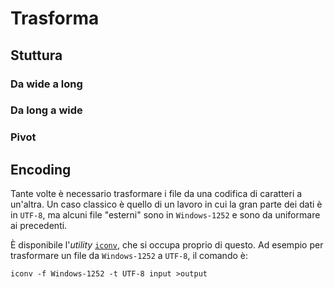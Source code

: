 # Trasforma

## Stuttura
### Da wide a long

### Da long a wide

### Pivot
## Encoding

Tante volte è necessario trasformare i file da una codifica di caratteri a un'altra. Un caso classico è quello di un lavoro in cui la gran parte dei dati è in `UTF-8`, ma alcuni file "esterni" sono in `Windows-1252` e sono da uniformare ai precedenti.

È disponibile l'*utility* [`iconv`](../utilities/index.md#iconv), che si occupa proprio di questo. Ad esempio per trasformare un file da `Windows-1252` a `UTF-8`, il comando è:

```
iconv -f Windows-1252 -t UTF-8 input >output
```
